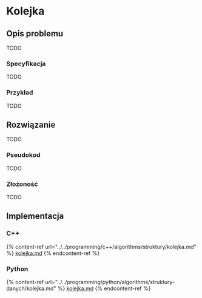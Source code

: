 # Kolejka

## Opis problemu

TODO

### Specyfikacja

TODO

### Przykład

TODO

## Rozwiązanie

TODO

### Pseudokod

TODO

### Złożoność

TODO

## Implementacja

### C++

{% content-ref url="../../programming/c++/algorithms/struktury/kolejka.md" %}
[kolejka.md](../../programming/c++/algorithms/struktury/kolejka.md)
{% endcontent-ref %}

### Python

{% content-ref url="../../programming/python/algorithms/struktury-danych/kolejka.md" %}
[kolejka.md](../../programming/python/algorithms/struktury-danych/kolejka.md)
{% endcontent-ref %}
